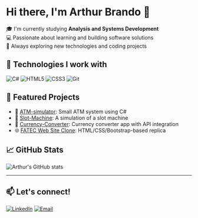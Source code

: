 # Hi there, I'm Arthur Brando 👋

🎓 I'm currently studying **Analysis and Systems Development**  
💻 Passionate about learning and building software solutions  
🚀 Always exploring new technologies and coding projects

## 🧠 Technologies I work with

![C#](https://img.shields.io/badge/-CSharp-239120?style=flat-square&logo=c-sharp&logoColor=white)
![HTML5](https://img.shields.io/badge/-HTML5-E34F26?style=flat-square&logo=html5&logoColor=white)
![CSS3](https://img.shields.io/badge/-CSS3-1572B6?style=flat-square&logo=css3)
![Git](https://img.shields.io/badge/-Git-F05032?style=flat-square&logo=git&logoColor=white)

## 📂 Featured Projects

- 🏧 [ATM-simulator](https://github.com/brandoarth/ATM-simulator): Small ATM system using C#
- 🎰 [Slot-Machine](https://github.com/brandoarth/Slot-Machine): A simulation of a slot machine
- 💱 [Currency-Converter](https://github.com/brandoarth/Currency-Converter): Currency converter app with API integration
- 🌐 [FATEC Web Site Clone](https://github.com/brandoarth/FATEC-Web-Site-Clone): HTML/CSS/Bootstrap-based replica

## 📈 GitHub Stats

![Arthur's GitHub stats](https://github-readme-stats.vercel.app/api?username=brandoarth&show_icons=true&theme=radical)

---

## 📫 Let's connect!

[![LinkedIn](https://img.shields.io/badge/-LinkedIn-0A66C2?style=flat-square&logo=linkedin&logoColor=white)](https://www.linkedin.com/in/seu-linkedin)
[![Email](https://img.shields.io/badge/-Email-D14836?style=flat-square&logo=gmail&logoColor=white)](mailto:seu@email.com)
